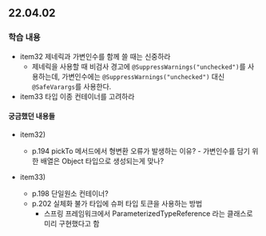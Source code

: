 ## 22.04.02

### 학습 내용
- item32 제네릭과 가변인수를 함께 쓸 때는 신중하라
    - 제네릭을 사용할 때 비검사 경고에 `@SuppressWarnings("unchecked")`를 사용하는데, 가변인수에는 `@SuppressWarnings("unchecked")` 대신 `@SafeVarargs`를 사용한다.
- item33 타입 이종 컨테이너를 고려하라

#### 궁금했던 내용들
- item32)
    - p.194 pickTo 메서드에서 형변환 오류가 발생하는 이유? - 가변인수를 담기 위한 배열은 Object 타입으로 생성되는게 맞나?

- item33)
    - p.198 단일원소 컨테이너?
    - p.202 실체화 불가 타입에 슈퍼 타입 토큰을 사용하는 방법
        - 스프링 프레임워크에서 ParameterizedTypeReference 라는 클래스로 미리 구현했다고 함
